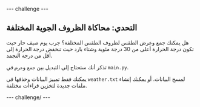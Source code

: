 --- challenge ---

## التحدي: محاكاة الظروف الجوية المختلفة

هل يمكنك جمع وعرض الطقس لظروف الطقس المختلفة؟ جرب يوم صيف حار حيث تكون درجة الحرارة أعلى من 30 درجة مئوية وشتاء بارد حيث تنخفض درجة الحرارة إلى أقل من درجة التجمد.

تذكر أنك ستحتاج إلى التبديل بين `جمع` و`عرض` في `main.py`.

يمكنك فقط تمييز البيانات وحذفها في `weather.txt` لمسح البيانات. أو يمكنك إنشاء ملفات جديدة لتخزين قراءات مختلفة.

--- challenge/ ---